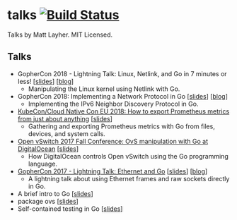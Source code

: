 talks [![Build Status](https://travis-ci.org/mdlayher/talks.svg?branch=master)](https://travis-ci.org/mdlayher/talks)
=====

Talks by Matt Layher. MIT Licensed.

Talks
-----

- GopherCon 2018 - Lightning Talk: Linux, Netlink, and Go in 7 minutes or less! [[slides](https://github.com/mdlayher/talks/blob/master/gophercon2018/linux-netlink-and-go.pdf)] [[blog](https://medium.com/@mdlayher/linux-netlink-and-go-part-1-netlink-4781aaeeaca8)]
  - Manipulating the Linux kernel using Netlink with Go.
- GopherCon 2018: Implementing a Network Protocol in Go [[slides](https://github.com/mdlayher/talks/blob/master/gophercon2018/implementing-a-network-protocol-in-go.pdf)] [[blog](https://about.sourcegraph.com/go/gophercon-2018-implementing-a-network-protocol-in-go/)]
  - Implementing the IPv6 Neighbor Discovery Protocol in Go.
- [KubeCon/Cloud Native Con EU 2018: How to export Prometheus metrics from just about anything](https://www.youtube.com/watch?v=Zk09Mbu0YQk) [[slides](https://github.com/mdlayher/talks/blob/master/cnceu2018/htepmfjaa/how-to-export-prometheus-metrics-from-just-about-anything.pdf)]
  - Gathering and exporting Prometheus metrics with Go from files, devices, and system calls.
- [Open vSwitch 2017 Fall Conference: OvS manipulation with Go at DigitalOcean](https://www.youtube.com/watch?v=45PpBbqB2Z0) [[slides](https://github.com/mdlayher/talks/blob/master/ovscon2017/ovs-manipulation-with-go-at-digitalocean.pdf)]
  - How DigitalOcean controls Open vSwitch using the Go programming language.
- [GopherCon 2017 - Lightning Talk: Ethernet and Go](https://www.youtube.com/watch?v=DgNiktCFuBg) [[slides](http://go-talks.appspot.com/github.com/mdlayher/talks/gophercon2017/ethernet-and-go/ethernet-and-go.slide#1)] [[blog](https://medium.com/@mdlayher/network-protocol-breakdown-ethernet-and-go-de985d726cc1)]
  - A lightning talk about using Ethernet frames and raw sockets directly in Go.
- A brief intro to Go [[slides](http://go-talks.appspot.com/github.com/mdlayher/talks/misc/a-brief-intro-to-go/a-brief-intro-to-go.slide)]
- package ovs [[slides](http://go-talks.appspot.com/github.com/mdlayher/talks/misc/package-ovs/package-ovs.slide)]
- Self-contained testing in Go [[slides](http://go-talks.appspot.com/github.com/mdlayher/talks/misc/self-contained-testing-in-go/self-contained-testing-in-go.slide)]